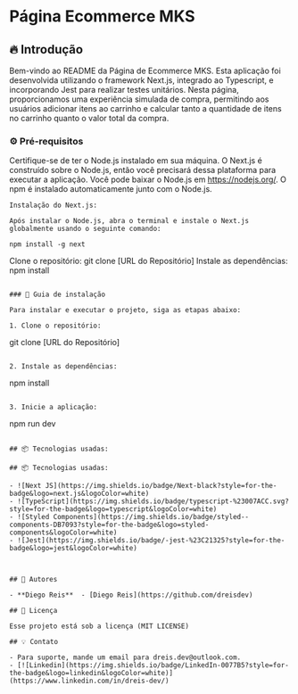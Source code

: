 # Página Ecommerce MKS

## 🔥 Introdução

Bem-vindo ao README da Página de Ecommerce MKS. Esta aplicação foi desenvolvida utilizando o framework Next.js, integrado ao Typescript, e incorporando Jest para realizar testes unitários. Nesta página, proporcionamos uma experiência simulada de compra, permitindo aos usuários adicionar itens ao carrinho e calcular tanto a quantidade de itens no carrinho quanto o valor total da compra.
### ⚙️ Pré-requisitos

Certifique-se de ter o Node.js instalado em sua máquina. O Next.js é construído sobre o Node.js, então você precisará dessa plataforma para executar a aplicação.
Você pode baixar o Node.js em https://nodejs.org/. O npm é instalado automaticamente junto com o Node.js.

```
Instalação do Next.js:

Após instalar o Node.js, abra o terminal e instale o Next.js globalmente usando o seguinte comando:

npm install -g next

```
Clone o repositório: git clone [URL do Repositório]
Instale as dependências: npm install
```

### 🔨 Guia de instalação

Para instalar e executar o projeto, siga as etapas abaixo:

1. Clone o repositório:

```
git clone [URL do Repositório]

```

2. Instale as dependências:

```
npm install

```

3. Inicie a aplicação:

```
npm run dev


```

## 📦 Tecnologias usadas:

## 📦 Tecnologias usadas:

- ![Next JS](https://img.shields.io/badge/Next-black?style=for-the-badge&logo=next.js&logoColor=white)
- ![TypeScript](https://img.shields.io/badge/typescript-%23007ACC.svg?style=for-the-badge&logo=typescript&logoColor=white)
- ![Styled Components](https://img.shields.io/badge/styled--components-DB7093?style=for-the-badge&logo=styled-components&logoColor=white)
- ![Jest](https://img.shields.io/badge/-jest-%23C21325?style=for-the-badge&logo=jest&logoColor=white)



## 👷 Autores

- **Diego Reis**  - [Diego Reis](https://github.com/dreisdev)

## 📄 Licença

Esse projeto está sob a licença (MIT LICENSE)

## 💡 Contato

- Para suporte, mande um email para dreis.dev@outlook.com.
- [![Linkedin](https://img.shields.io/badge/LinkedIn-0077B5?style=for-the-badge&logo=linkedin&logoColor=white)](https://www.linkedin.com/in/dreis-dev/)
